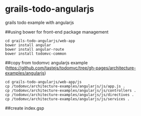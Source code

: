 grails-todo-angularjs
=====================

grails todo example with angularjs

##using bower for front-end package management
```
cd grails-todo-angularjs/web-app
bower install angular
bower install angular-route
bower install todomvc-common
```

##copy from todomvc angularjs example (https://github.com/tastejs/todomvc/tree/gh-pages/architecture-examples/angularjs)
```
cd grails-todo-angularjs/web-app/js
cp /todomvc/architecture-examples/angularjs/js/app.js .
cp /todomvc/architecture-examples/angularjs/js/controllers .
cp /todomvc/architecture-examples/angularjs/js/directives .
cp /todomvc/architecture-examples/angularjs/js/services .

```

##create index.gsp
```

```
